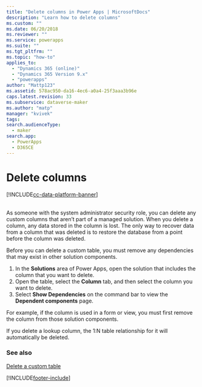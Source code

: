 ```yaml
---
title: "Delete columns in Power Apps | MicrosoftDocs"
description: "Learn how to delete columns"
ms.custom: ""
ms.date: 06/20/2018
ms.reviewer: ""
ms.service: powerapps
ms.suite: ""
ms.tgt_pltfrm: ""
ms.topic: "how-to"
applies_to: 
  - "Dynamics 365 (online)"
  - "Dynamics 365 Version 9.x"
  - "powerapps"
author: "Mattp123"
ms.assetid: 578ac950-da16-4ec6-a0a4-25f3aaa3b96e
caps.latest.revision: 33
ms.subservice: dataverse-maker
ms.author: "matp"
manager: "kvivek"
tags: 
search.audienceType: 
  - maker
search.app: 
  - PowerApps
  - D365CE
---
```

# Delete columns

[!INCLUDE[cc-data-platform-banner](../../includes/cc-data-platform-banner.md)]

<a name="BKMK_DeletingFields"></a>   
As someone with the system administrator security role, you can delete any custom columns that aren’t part of a managed solution. When you delete a column, any data stored in the column is lost. The only way to recover data from a column that was deleted is to restore the database from a point before the column was deleted.  
  
Before you can delete a custom table, you must remove any dependencies that may exist in other solution components.
1. In the **Solutions** area of Power Apps, open the solution that includes the column that you want to delete.
1. Open the table, select the **Column** tab, and then select the column you want to delete.
1. Select **Show Dependencies** on the command bar to view the **Dependent components** page.

For example, if the column is used in a form or view, you must first remove the column from those solution components.  
  
If you delete a lookup column, the 1:N table relationship for it will automatically be deleted.  

### See also

 [Delete a custom table](data-platform-delete-entity.md)


[!INCLUDE[footer-include](../../includes/footer-banner.md)]